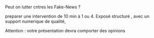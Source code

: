 Peut on lutter cntres les Fake-News ? 

preparer une intervention de 10 min à 1 ou 4. Exposé structuré , avec un support numerique de qualité, 

Attention : votre présentation devra comporter des opinions 